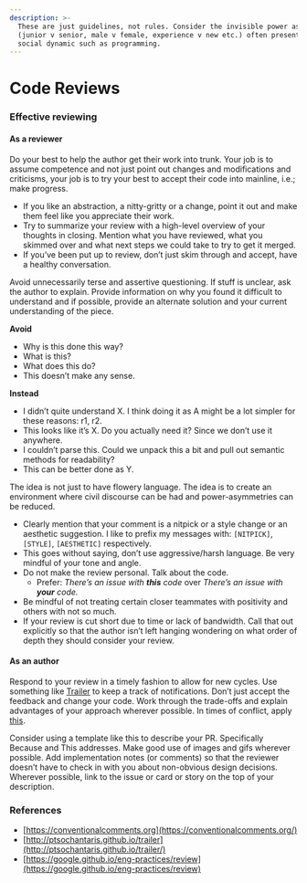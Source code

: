 ```yaml
---
description: >-
  These are just guidelines, not rules. Consider the invisible power asymmetries
  (junior v senior, male v female, experience v new etc.) often present during a
  social dynamic such as programming.
---
```


# Code Reviews

### Effective reviewing

#### As a reviewer

Do your best to help the author get their work into trunk. Your job is to assume competence and not just point out changes and modifications and criticisms, your job is to try your best to accept their code into mainline, i.e.; make progress.

* If you like an abstraction, a nitty-gritty or a change, point it out and make them feel like you appreciate their work.&#x20;
* Try to summarize your review with a high-level overview of your thoughts in closing. Mention what you have reviewed, what you skimmed over and what next steps we could take to try to get it merged.&#x20;
* If you’ve been put up to review, don’t just skim through and accept, have a healthy conversation.

Avoid unnecessarily terse and assertive questioning. If stuff is unclear, ask the author to explain. Provide information on why you found it difficult to understand and if possible, provide an alternate solution and your current understanding of the piece.

**Avoid**

* Why is this done this way?&#x20;
* What is this?&#x20;
* What does this do?&#x20;
* This doesn’t make any sense.

**Instead**

* I didn’t quite understand X. I think doing it as A might be a lot simpler for these reasons: r1, r2.&#x20;
* This looks like it’s X. Do you actually need it? Since we don’t use it anywhere.&#x20;
* I couldn’t parse this. Could we unpack this a bit and pull out semantic methods for readability?&#x20;
* This can be better done as Y.

The idea is not just to have flowery language. The idea is to create an environment where civil discourse can be had and power-asymmetries can be reduced.

* Clearly mention that your comment is a nitpick or a style change or an aesthetic suggestion. I like to prefix my messages with: `[NITPICK]`, `[STYLE]`, `[AESTHETIC]` respectively.&#x20;
* This goes without saying, don’t use aggressive/harsh language. Be very mindful of your tone and angle.
* Do not make the review personal. Talk about the code.
  * Prefer: _There’s an issue with **this** code_ over _There’s an issue with **your** code._&#x20;
* Be mindful of not treating certain closer teammates with positivity and others with not so much.&#x20;
* If your review is cut short due to time or lack of bandwidth. Call that out explicitly so that the author isn’t left hanging wondering on what order of depth they should consider your review.

#### **As an author**

Respond to your review in a timely fashion to allow for new cycles. Use something like [Trailer](http://ptsochantaris.github.io/trailer) to keep a track of notifications. Don’t just accept the feedback and change your code. Work through the trade-offs and explain advantages of your approach wherever possible. In times of conflict, apply [this](https://google.github.io/eng-practices/review/reviewer/standard.html#conflicts).

Consider using a template like this to describe your PR. Specifically Because and This addresses. Make good use of images and gifs wherever possible. Add implementation notes (or comments) so that the reviewer doesn’t have to check in with you about non-obvious design decisions. Wherever possible, link to the issue or card or story on the top of your description.

### References

* [https://conventionalcomments.org](https://conventionalcomments.org/)
* [http://ptsochantaris.github.io/trailer](http://ptsochantaris.github.io/trailer/)
* [https://google.github.io/eng-practices/review](https://google.github.io/eng-practices/review)

